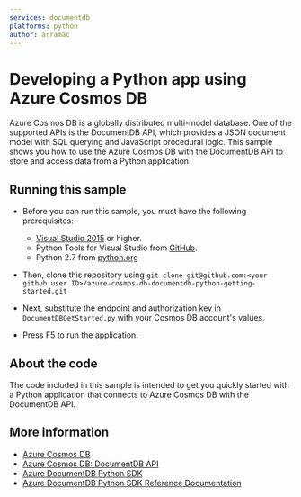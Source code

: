 ```yaml
---
services: documentdb
platforms: python
author: arramac
---
```


# Developing a Python app using Azure Cosmos DB
Azure Cosmos DB is a globally distributed multi-model database. One of the supported APIs is the DocumentDB API, which provides a JSON document model with SQL querying and JavaScript procedural logic. This sample shows you how to use the Azure Cosmos DB with the DocumentDB API to store and access data from a Python application.

## Running this sample

* Before you can run this sample, you must have the following prerequisites:
    * [Visual Studio 2015](http://www.visualstudio.com/) or higher.
    * Python Tools for Visual Studio from [GitHub](http://microsoft.github.io/PTVS/).
    * Python 2.7 from [python.org](https://www.python.org/downloads/release/python-2712/)

* Then, clone this repository using `git clone git@github.com:<your github user ID>/azure-cosmos-db-documentdb-python-getting-started.git`

* Next, substitute the endpoint and authorization key in `DocumentDBGetStarted.py` with your Cosmos DB account's values. 

* Press F5 to run the application.

## About the code
The code included in this sample is intended to get you quickly started with a Python application that connects to Azure Cosmos DB with the DocumentDB API.

## More information

- [Azure Cosmos DB](https://docs.microsoft.com/azure/cosmos-db/introduction)
- [Azure Cosmos DB: DocumentDB API](https://docs.microsoft.com/azure/cosmos-db/documentdb-introduction)
- [Azure DocumentDB Python SDK](https://docs.microsoft.com/azure/cosmos-db/documentdb-sdk-python)
- [Azure DocumentDB Python SDK Reference Documentation](http://azure.github.io/azure-documentdb-python/)

